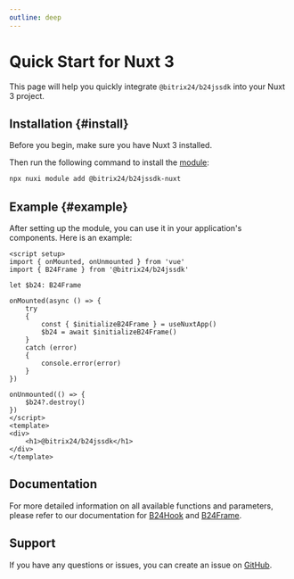 ```yaml
---
outline: deep
---
```

# Quick Start for Nuxt 3

This page will help you quickly integrate `@bitrix24/b24jssdk` into your Nuxt 3 project.

## Installation {#install}

Before you begin, make sure you have Nuxt 3 installed.

Then run the following command to install the [module](https://www.npmjs.com/package/@bitrix24/b24jssdk-nuxt):

```bash
npx nuxi module add @bitrix24/b24jssdk-nuxt
```

## Example {#example}

After setting up the module, you can use it in your application's components. Here is an example:

```vue
<script setup>
import { onMounted, onUnmounted } from 'vue'
import { B24Frame } from '@bitrix24/b24jssdk'

let $b24: B24Frame

onMounted(async () => {
    try
    {
        const { $initializeB24Frame } = useNuxtApp()
        $b24 = await $initializeB24Frame()
    }
    catch (error)
    {
        console.error(error)
    }
})

onUnmounted(() => {
    $b24?.destroy()
})
</script>
<template>
<div>
    <h1>@bitrix24/b24jssdk</h1>
</div>
</template>
```

## Documentation

For more detailed information on all available functions and parameters, please refer to our documentation for [B24Hook](/reference/hook-index) and [B24Frame](/reference/frame-initialize-b24-frame).

## Support

If you have any questions or issues, you can create an issue on [GitHub](https://github.com/bitrix24/b24jssdk/issues).